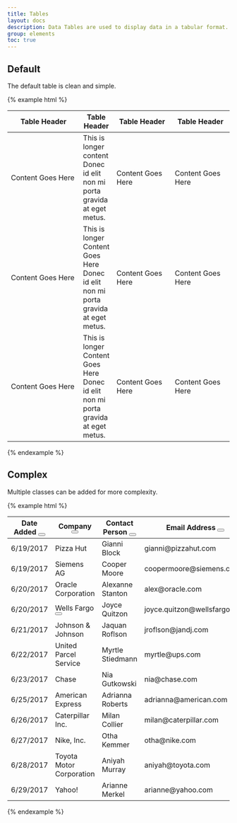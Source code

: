 ```yaml
---
title: Tables
layout: docs
description: Data Tables are used to display data in a tabular format.
group: elements
toc: true
---
```


## Default

The default table is clean and simple.

{% example html %}
<table class="c-table">
  <thead>
    <tr>
      <th width="200">Table Header</th>
      <th>Table Header</th>
      <th width="150">Table Header</th>
      <th width="150">Table Header</th>
    </tr>
  </thead>
  <tbody>
    <tr>
      <td>Content Goes Here</td>
      <td>This is longer content Donec id elit non mi porta gravida at eget metus.</td>
      <td>Content Goes Here</td>
      <td>Content Goes Here</td>
    </tr>
    <tr>
      <td>Content Goes Here</td>
      <td>This is longer Content Goes Here Donec id elit non mi porta gravida at eget metus.</td>
      <td>Content Goes Here</td>
      <td>Content Goes Here</td>
    </tr>
    <tr>
      <td>Content Goes Here</td>
      <td>This is longer Content Goes Here Donec id elit non mi porta gravida at eget metus.</td>
      <td>Content Goes Here</td>
      <td>Content Goes Here</td>
    </tr>
  </tbody>
</table>
{% endexample %}

## Complex

Multiple classes can be added for more complexity.

{% example html %}
<table class="c-table c-table-transparent c-table-border-horizontal c-table-hover">
  <thead>
    <tr>
      <th>
        Date Added
        <button class="c-btn c-btn-default c-btn-sm c-btn-table-icon c-pull-right">
          <i class="fa fa-search"></i>
        </button>
      </th>
      <th>
        Company
        <button class="c-btn c-btn-default c-btn-sm c-btn-table-icon c-pull-right">
          <i class="fa fa-search"></i>
        </button>
      </th>
      <th>
        Contact Person
        <button class="c-btn c-btn-default c-btn-sm c-btn-table-icon c-pull-right">
          <i class="fa fa-search"></i>
        </button>
      </th>
      <th>
        Email Address
        <button class="c-btn c-btn-default c-btn-sm c-btn-table-icon c-pull-right">
          <i class="fa fa-search"></i>
        </button>
      </th>
      <th>
        Profile
        <button class="c-btn c-btn-default c-btn-sm c-btn-table-icon c-pull-right">
          <i class="fa fa-search"></i>
        </button>
      </th>
      <th>
        Contact
        <button class="c-btn c-btn-default c-btn-sm c-btn-table-icon c-pull-right">
          <i class="fa fa-search"></i>
        </button>
      </th>
    </tr>
  </thead>
  <tbody>
    <tr>
      <td>6/19/2017</td>
      <td>Pizza Hut</td>
      <td>Gianni Block</td>
      <td>gianni@pizzahut.com</td>
      <td>
        <button class="c-btn c-btn-primary c-btn-sm">Profile</button>
      </td>
      <td>
        <button class="c-btn c-btn-default c-btn-sm">Profile</button>
      </td>
    </tr>
    <tr>
      <td>6/19/2017</td>
      <td>Siemens AG</td>
      <td>Cooper Moore</td>
      <td>coopermoore@siemens.com</td>
      <td>
        <button class="c-btn c-btn-primary c-btn-sm">Profile</button>
      </td>
      <td>
        <button class="c-btn c-btn-default c-btn-sm">Profile</button>
      </td>
    </tr>
    <tr>
      <td>6/20/2017</td>
      <td>Oracle Corporation</td>
      <td>Alexanne Stanton</td>
      <td>alex@oracle.com</td>
      <td>
        <button class="c-btn c-btn-primary c-btn-sm">Profile</button>
      </td>
      <td>
        <button class="c-btn c-btn-default c-btn-sm">Profile</button>
      </td>
    </tr>
    <tr>
      <td>6/20/2017</td>
      <td>
        Wells Fargo
        <button class="c-btn c-btn-default c-btn-sm c-btn-table-icon c-pull-right">
          <i class="fa fa-ellipsis-h"></i>
        </button>
      </td>
      <td>Joyce Quitzon</td>
      <td>joyce.quitzon@wellsfargo.com</td>
      <td>
        <button class="c-btn c-btn-primary c-btn-sm">Profile</button>
      </td>
      <td>
        <button class="c-btn c-btn-default c-btn-sm">Profile</button>
      </td>
    </tr>
    <tr>
      <td>6/21/2017</td>
      <td>Johnson &amp; Johnson</td>
      <td>Jaquan Roflson</td>
      <td>jroflson@jandj.com</td>
      <td>
        <button class="c-btn c-btn-primary c-btn-sm">Profile</button>
      </td>
      <td>
        <button class="c-btn c-btn-default c-btn-sm">Profile</button>
      </td>
    </tr>
    <tr>
      <td>6/22/2017</td>
      <td>United Parcel Service</td>
      <td>Myrtle Stiedmann</td>
      <td>myrtle@ups.com</td>
      <td>
        <button class="c-btn c-btn-primary c-btn-sm">Profile</button>
      </td>
      <td>
        <button class="c-btn c-btn-default c-btn-sm">Profile</button>
      </td>
    </tr>
    <tr>
      <td>6/23/2017</td>
      <td>Chase</td>
      <td>Nia Gutkowski</td>
      <td>nia@chase.com</td>
      <td>
        <button class="c-btn c-btn-primary c-btn-sm">Profile</button>
      </td>
      <td>
        <button class="c-btn c-btn-default c-btn-sm">Profile</button>
      </td>
    </tr>
    <tr>
      <td>6/25/2017</td>
      <td>American Express</td>
      <td>Adrianna Roberts</td>
      <td>adrianna@american.com</td>
      <td>
        <button class="c-btn c-btn-primary c-btn-sm">Profile</button>
      </td>
      <td>
        <button class="c-btn c-btn-default c-btn-sm">Profile</button>
      </td>
    </tr>
    <tr>
      <td>6/26/2017</td>
      <td>Caterpillar Inc.</td>
      <td>Milan Collier</td>
      <td>milan@caterpillar.com</td>
      <td>
        <button class="c-btn c-btn-primary c-btn-sm">Profile</button>
      </td>
      <td>
        <button class="c-btn c-btn-default c-btn-sm">Profile</button>
      </td>
    </tr>
    <tr>
      <td>6/27/2017</td>
      <td>Nike, Inc.</td>
      <td>Otha Kemmer</td>
      <td>otha@nike.com</td>
      <td>
        <button class="c-btn c-btn-primary c-btn-sm">Profile</button>
      </td>
      <td>
        <button class="c-btn c-btn-default c-btn-sm">Profile</button>
      </td>
    </tr>
    <tr>
      <td>6/28/2017</td>
      <td>Toyota Motor Corporation</td>
      <td>Aniyah Murray</td>
      <td>aniyah@toyota.com</td>
      <td>
        <button class="c-btn c-btn-primary c-btn-sm">Profile</button>
      </td>
      <td>
        <button class="c-btn c-btn-default c-btn-sm">Profile</button>
      </td>
    </tr>
    <tr>
      <td>6/29/2017</td>
      <td>Yahoo!</td>
      <td>Arianne Merkel</td>
      <td>arianne@yahoo.com</td>
      <td>
        <button class="c-btn c-btn-primary c-btn-sm">Profile</button>
      </td>
      <td>
        <button class="c-btn c-btn-default c-btn-sm">Profile</button>
      </td>
    </tr>
  </tbody>
</table>
{% endexample %}

